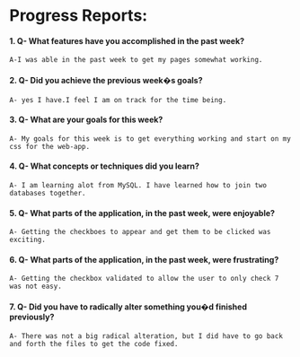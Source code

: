 # Progress Reports:


#### 1. Q- What features have you accomplished in the past week?

	A-I was able in the past week to get my pages somewhat working.

#### 2. Q- Did you achieve the previous week�s goals?

	A- yes I have.I feel I am on track for the time being.

#### 3. Q- What are your goals for this week?

	A- My goals for this week is to get everything working and start on my css for the web-app.

#### 4. Q- What concepts or techniques did you learn?

	A- I am learning alot from MySQL. I have learned how to join two databases together.

#### 5. Q- What parts of the application, in the past week, were enjoyable?

	A- Getting the checkboes to appear and get them to be clicked was exciting.

#### 6. Q- What parts of the application, in the past week, were frustrating?

	A- Getting the checkbox validated to allow the user to only check 7 was not easy.

#### 7. Q- Did you have to radically alter something you�d finished previously?

	A- There was not a big radical alteration, but I did have to go back and forth the files to get the code fixed.